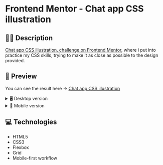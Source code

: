 # Frontend Mentor - Chat app CSS illustration

## ✍🏻 Description

[Chat app CSS illustration, challenge on Frontend Mentor](https://www.frontendmentor.io/challenges/chat-app-css-illustration-O5auMkFqY), where i put into practice my CSS skills, trying to make it as close as possible to the design provided.

## 🎨 Preview

You can see the result here → [Chat app CSS illustration]()

<details>
    <summary>🖥️ Desktop version</summary>

![](images/desktop.png)

</details>

<details>
    <summary>📱 Mobile version</summary>

![ghh](images/mobile.png)

</details>

## :computer: Technologies

- HTML5
- CSS3
- Flexbox
- Grid
- Mobile-first workflow
